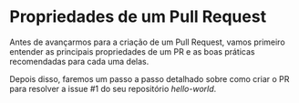# Propriedades de um Pull Request

Antes de avançarmos para a criação de um Pull Request, vamos primeiro entender as principais propriedades de um PR e as boas práticas recomendadas para cada uma delas.

Depois disso, faremos um passo a passo detalhado sobre como criar o PR para resolver a issue #1 do seu repositório _hello-world_.&#x20;
